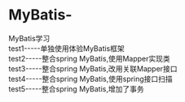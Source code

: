 # MyBatis-
MyBatis学习  
test1-----单独使用体验MyBatis框架  
test2-----整合spring MyBatis,使用Mapper实现类  
test3-----整合spring MyBatis,改用关联Mapper接口  
test4-----整合spring MyBatis,使用spring接口扫描  
test5-----整合spring MyBatis,增加了事务  



